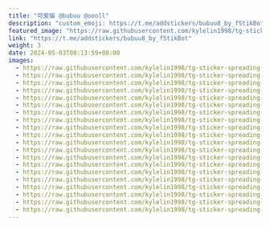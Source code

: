 ```yaml
---
title: "可爱猫 @bubuu @oooll"
description: "custom_emoji: https://t.me/addstickers/bubuu8_by_fStikBot"
featured_image: "https://raw.githubusercontent.com/kylelin1998/tg-sticker-spreading-worldwide-images/main/img/dbc40a6d-e081-4fbe-bd5b-281fd387191d.jpg"
link: "https://t.me/addstickers/bubuu8_by_fStikBot"
weight: 3
date: 2024-05-03T08:13:59+08:00
images:
  - https://raw.githubusercontent.com/kylelin1998/tg-sticker-spreading-worldwide-images/main/img/dbc40a6d-e081-4fbe-bd5b-281fd387191d.jpg
  - https://raw.githubusercontent.com/kylelin1998/tg-sticker-spreading-worldwide-images/main/img/b15c8d50-3ad5-4212-89d3-58a44195c9c7.jpg
  - https://raw.githubusercontent.com/kylelin1998/tg-sticker-spreading-worldwide-images/main/img/09c143ed-e5cc-4a29-986e-115d422e9137.jpg
  - https://raw.githubusercontent.com/kylelin1998/tg-sticker-spreading-worldwide-images/main/img/4c1a20b6-ed3c-4505-8692-70f74a593a28.jpg
  - https://raw.githubusercontent.com/kylelin1998/tg-sticker-spreading-worldwide-images/main/img/d4b4b487-c2a8-46de-91af-9f79edd9fc05.jpg
  - https://raw.githubusercontent.com/kylelin1998/tg-sticker-spreading-worldwide-images/main/img/2da43add-5e9b-46fb-855f-b4552b3edfd8.jpg
  - https://raw.githubusercontent.com/kylelin1998/tg-sticker-spreading-worldwide-images/main/img/7360e68c-87c0-4514-8d53-54ce504acd11.jpg
  - https://raw.githubusercontent.com/kylelin1998/tg-sticker-spreading-worldwide-images/main/img/d3d0c142-92d5-47a3-9080-e80148109db1.jpg
  - https://raw.githubusercontent.com/kylelin1998/tg-sticker-spreading-worldwide-images/main/img/cd5980b7-7f7c-4e63-9232-5057adcd45bb.jpg
  - https://raw.githubusercontent.com/kylelin1998/tg-sticker-spreading-worldwide-images/main/img/abcba820-0bd8-49bd-93ff-a3b0b514a99b.jpg
  - https://raw.githubusercontent.com/kylelin1998/tg-sticker-spreading-worldwide-images/main/img/dcf582c1-a0f7-428d-9fb5-c8c8c66f2298.jpg
  - https://raw.githubusercontent.com/kylelin1998/tg-sticker-spreading-worldwide-images/main/img/291102bb-2e6c-4a82-9498-011c6b5304b2.jpg
  - https://raw.githubusercontent.com/kylelin1998/tg-sticker-spreading-worldwide-images/main/img/986c7052-4e0b-4b29-bc31-3e2c43d09492.jpg
  - https://raw.githubusercontent.com/kylelin1998/tg-sticker-spreading-worldwide-images/main/img/71502a3b-5b2f-4328-b3e9-d3fa3c78839d.jpg
  - https://raw.githubusercontent.com/kylelin1998/tg-sticker-spreading-worldwide-images/main/img/5283a65c-4995-4ea3-bd4f-81903b265cef.jpg
  - https://raw.githubusercontent.com/kylelin1998/tg-sticker-spreading-worldwide-images/main/img/468f88a2-2d68-46eb-99cb-72a64304c95b.jpg
  - https://raw.githubusercontent.com/kylelin1998/tg-sticker-spreading-worldwide-images/main/img/132c7bcf-7ac4-4998-a9f9-bcb2323cab27.jpg
  - https://raw.githubusercontent.com/kylelin1998/tg-sticker-spreading-worldwide-images/main/img/ddd902a4-db48-4d30-a0da-9fe865d8ec2a.jpg
  - https://raw.githubusercontent.com/kylelin1998/tg-sticker-spreading-worldwide-images/main/img/0766d8c4-eefd-48a6-a6fb-e0cf894bb4e4.jpg
  - https://raw.githubusercontent.com/kylelin1998/tg-sticker-spreading-worldwide-images/main/img/4b5ba114-83ea-4ecf-af61-9810e21965f5.jpg
---
```

